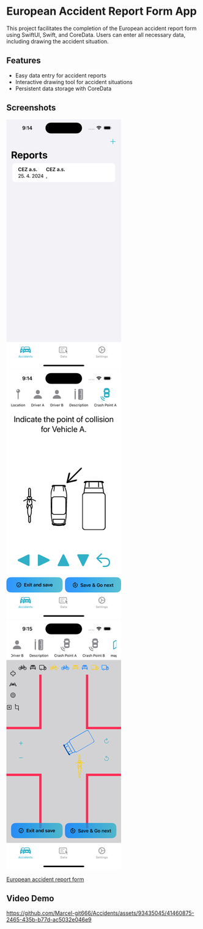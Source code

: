 # European Accident Report Form App

This project facilitates the completion of the European accident report form using SwiftUI, Swift, and CoreData. Users can enter all necessary data, including drawing the accident situation.

## Features
- Easy data entry for accident reports
- Interactive drawing tool for accident situations
- Persistent data storage with CoreData

## Screenshots
![Main View](https://github.com/Marcel-git666/Accidents/blob/master/Accidents/Assets.xcassets/ss0.imageset/ss0.png?raw=true)
![Point of Location](https://github.com/Marcel-git666/Accidents/blob/master/Accidents/Assets.xcassets/ss1.imageset/ss1.png?raw=true)
![Accident Situation](https://github.com/Marcel-git666/Accidents/blob/master/Accidents/Assets.xcassets/ss2.imageset/ss2.png?raw=true)

[European accident report form](https://github.com/Marcel-git666/Accidents/blob/master/Accidents/Assets.xcassets/form.imageset/form.pdf)
## Video Demo
https://github.com/Marcel-git666/Accidents/assets/93435045/41460875-2465-435b-b77d-ac5032e046e9

